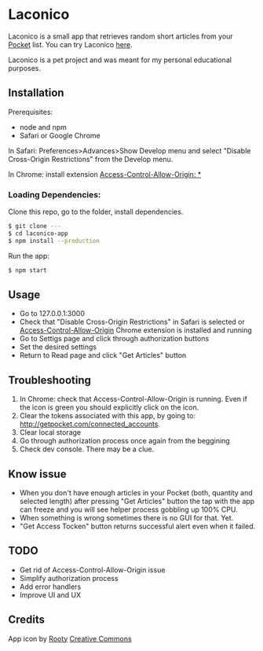 # Laconico

Laconico is a small app that retrieves random short articles from your [Pocket](https://getpocket.com/) list.
You can try Laconico [here](laconico.surge.sh).

Laconico is a pet project and was meant for my personal educational purposes.

## Installation
Prerequisites:
- node and npm
- Safari or Google Chrome

In Safari: Preferences>Advances>Show Develop menu and select "Disable Cross-Origin Restrictions" from the Develop menu.

In Chrome: install extension [Access-Control-Allow-Origin: *](https://chrome.google.com/webstore/detail/allow-control-allow-origi/nlfbmbojpeacfghkpbjhddihlkkiljbi)

### Loading Dependencies:

Clone this repo, go to the folder, install dependencies.
```bash
$ git clone ---
$ cd laconico-app
$ npm install --production
```
Run the app:
```bash
$ npm start
```

## Usage
- Go to 127.0.0.1:3000
- Check that "Disable Cross-Origin Restrictions" in Safari is selected or [Access-Control-Allow-Origin](https://chrome.google.com/webstore/detail/allow-control-allow-origi/nlfbmbojpeacfghkpbjhddihlkkiljbi) Chrome extension is installed and running
- Go to Settigs page and click through authorization buttons
- Set the desired settings
- Return to Read page and click "Get Articles" button

## Troubleshooting
1. In Chrome: check that Access-Control-Allow-Origin is running. Even if the icon is green you should explicitly click on the icon.
2. Clear the tokens associated with this app, by going to: http://getpocket.com/connected_accounts.
3. Clear local storage
4. Go through authorization process once again from the beggining
5. Check dev console. There may be a clue.

## Know issue
- When you don't have enough articles in your Pocket (both, quantity and selected length) after pressing "Get Articles" button the tap with the app can freeze and you will see helper process gobbling up 100% CPU.
- When something is wrong sometimes there is no GUI for that. Yet.
- "Get Access Tocken" button returns successful alert even when it failed.

## TODO
- Get rid of Access-Control-Allow-Origin issue
- Simplify authorization process
- Add error handlers
- Improve UI and UX

## Credits
App icon by [Rooty](https://thenounproject.com/term/news/1095762/#)
[Creative Commons](https://creativecommons.org/licenses/by/3.0/us/)